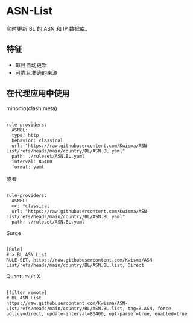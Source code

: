 
# ASN-List
    
实时更新 BL 的 ASN 和 IP 数据库。
    
## 特征
    
- 每日自动更新
- 可靠且准确的来源
    
## 在代理应用中使用
    
mihomo(clash.meta)
   
<pre><code class="language-javascript">
rule-providers:
  ASNBL:
  type: http
  behavior: classical
  url: "https://raw.githubusercontent.com/Kwisma/ASN-List/refs/heads/main/country/BL/ASN.BL.yaml"
  path: ./ruleset/ASN.BL.yaml
  interval: 86400
  format: yaml
</code></pre>

或者

<pre><code class="language-javascript">
rule-providers:
  ASNBL:
  <<: *classical
  url: "https://raw.githubusercontent.com/Kwisma/ASN-List/refs/heads/main/country/BL/ASN.BL.yaml"
  path: ./ruleset/ASN.BL.yaml
</code></pre>
    
Surge
    
<pre><code class="language-javascript">
[Rule]
# > BL ASN List
RULE-SET, https://raw.githubusercontent.com/Kwisma/ASN-List/refs/heads/main/country/BL/ASN.BL.list, Direct
</code></pre>
    
Quantumult X
    
<pre><code class="language-javascript">
[filter_remote]
# BL ASN List
https://raw.githubusercontent.com/Kwisma/ASN-List/refs/heads/main/country/BL/ASN.BL.list, tag=BLASN, force-policy=direct, update-interval=86400, opt-parser=true, enabled=true
</code></pre>
